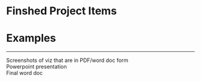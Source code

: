 # Finshed Project Items

# Examples

---

Screenshots of viz that are in PDF/word doc form  
Powerpoint presentation  
Final word doc
